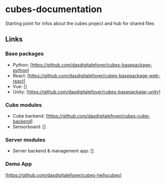 # cubes-documentation
Starting point for infos about the cubes project and hub for shared files

## Links
### Base packages
* Python: [https://github.com/dasdigitalefoyer/cubes-basepackage-python]
* React: [https://github.com/dasdigitalefoyer/cubes-basepackage-web-react]
* Vue: []
* Unity: [https://github.com/dasdigitalefoyer/cubes-basepackage-unity]

### Cube modules
* Cube backend: [https://github.com/dasdigitalefoyer/cubes-cube-backend]
* Sensorboard: []

### Server modules
* Server backend & management app: []

### Demo App
[https://github.com/dasdigitalefoyer/cubes-hellocubes]
